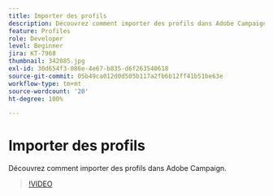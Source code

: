 ```yaml
---
title: Importer des profils
description: Découvrez comment importer des profils dans Adobe Campaign.
feature: Profiles
role: Developer
level: Beginner
jira: KT-7968
thumbnail: 342085.jpg
exl-id: 30d654f3-086e-4e67-b835-d6f263540618
source-git-commit: 05b49ca012d0d505b117a2fb6b12ff41b51be63e
workflow-type: tm+mt
source-wordcount: '20'
ht-degree: 100%

---
```


# Importer des profils

Découvrez comment importer des profils dans Adobe Campaign.

>[!VIDEO](https://video.tv.adobe.com/v/342085?quality=12&learn=on)
